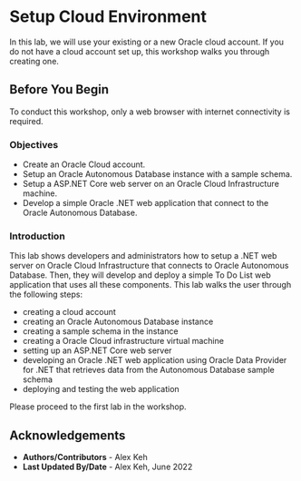 # Setup Cloud Environment
In this lab, we will use your existing or a new Oracle cloud account. If you do not have a cloud account set up, this workshop walks you through creating one.

## Before You Begin
To conduct this workshop, only a web browser with internet connectivity is required.

### Objectives
- Create an Oracle Cloud account.
- Setup an Oracle Autonomous Database instance with a sample schema.
- Setup a ASP.NET Core web server on an Oracle Cloud Infrastructure machine.
- Develop a simple Oracle .NET web application that connect to the Oracle Autonomous Database.


### Introduction
This lab shows developers and administrators how to setup a .NET web server on Oracle Cloud Infrastructure that connects to Oracle Autonomous Database. Then, they will develop and deploy a simple To Do List web application that uses all these components. This lab walks the user through the following steps:
- creating a cloud account
- creating an Oracle Autonomous Database instance
- creating a sample schema in the instance
- creating a Oracle Cloud infrastructure virtual machine
- setting up an ASP.NET Core web server
- developing an Oracle .NET web application using Oracle Data Provider for .NET that retrieves data from the Autonomous Database sample schema
- deploying and testing the web application

Please proceed to the first lab in the workshop.

## Acknowledgements

- **Authors/Contributors** - Alex Keh
- **Last Updated By/Date** - Alex Keh, June 2022

